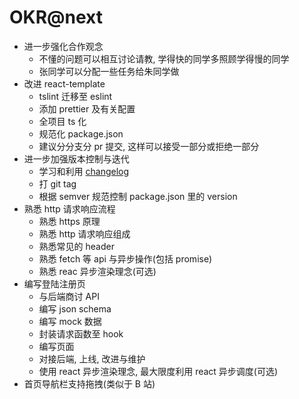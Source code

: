 # OKR@next

- 进一步强化合作观念
  - 不懂的问题可以相互讨论请教, 学得快的同学多照顾学得慢的同学
  - 张同学可以分配一些任务给朱同学做
- 改进 react-template
  - tslint 迁移至 eslint
  - 添加 prettier 及有关配置
  - 全项目 ts 化
  - 规范化 package.json
  - 建议分分支分 pr 提交, 这样可以接受一部分或拒绝一部分
- 进一步加强版本控制与迭代
  - 学习和利用 [changelog](https://keepachangelog.com/en/1.0.0/)
  - 打 git tag
  - 根据 semver 规范控制 package.json 里的 version
- 熟悉 http 请求响应流程
  - 熟悉 https 原理
  - 熟悉 http 请求响应组成
  - 熟悉常见的 header
  - 熟悉 fetch 等 api 与异步操作(包括 promise)
  - 熟悉 reac 异步渲染理念(可选)
- 编写登陆注册页
  - 与后端商讨 API
  - 编写 json schema
  - 编写 mock 数据
  - 封装请求函数至 hook
  - 编写页面
  - 对接后端, 上线, 改进与维护
  - 使用 react 异步渲染理念, 最大限度利用 react 异步调度(可选)
- 首页导航栏支持拖拽(类似于 B 站)

